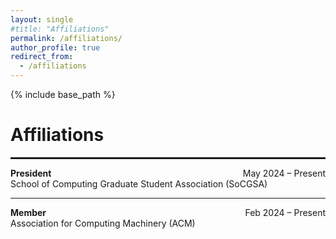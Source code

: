 ```yaml
---
layout: single
#title: "Affiliations"
permalink: /affiliations/
author_profile: true
redirect_from:
  - /affiliations
---
```


{% include base_path %}

  
Affiliations
======

<hr style="border: 1px solid;">

<div style="display: flex; justify-content: space-between;">
  <strong>President</strong><span>May 2024 – Present</span>
  </div>
School of Computing Graduate Student Association (SoCGSA)
<hr>

<div style="display: flex; justify-content: space-between;">
  <strong> Member</strong><span>Feb 2024 – Present</span>
  </div>
Association for Computing Machinery (ACM)

